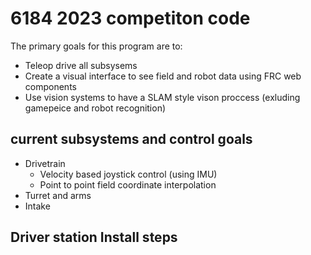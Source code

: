 # 6184 2023 competiton code 
The primary goals for this program are to:
* Teleop drive all subsysems
* Create a visual interface to see field and robot data using FRC web components
* Use vision systems to have a SLAM style vison proccess (exluding gamepeice and robot recognition)

## current subsystems and control goals
* Drivetrain
  - Velocity based joystick control (using IMU)
  - Point to point field coordinate interpolation
* Turret and arms 
* Intake

## Driver station Install steps
